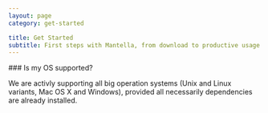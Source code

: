 ```yaml
---
layout: page
category: get-started

title: Get Started
subtitle: First steps with Mantella, from download to productive usage.
---
```


<div class="custom-callout custom-callout-warning" id="jquery-required">
### Is my OS supported?

We are activly supporting all big operation systems (Unix and Linux variants, Mac OS X and Windows), provided all necessarily dependencies are already installed.
</div>